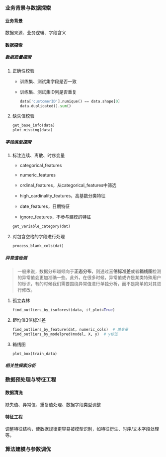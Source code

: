 ### 业务背景与数据探索

#### 业务背景

数据来源、业务逻辑、字段含义

#### 数据探索

##### 数据质量探索

1.   正确性校验

     -   训练集、测试集字段是否一致

     -   训练集、测试集ID列是否重复

         ```python
         data['customerID'].nunique() == data.shape[0]
         data.duplicated().sum()

2.   缺失值校验

     ```python
     get_base_info(data)
     plot_missing(data)
     ```

##### 字段类型探索

1.   标注连续、离散、时序变量

     -   categorical_features

     -   numeric_features

     -   ordinal_features，从categorical_features中筛选

     -   high_cardinality_features，高基数分类特征

     -   date_features，日期特征

     -   ignore_features，不参与建模的特征

     ```python
     get_variable_category(dat)

2.   对包含空格的字段进行处理

     ```python
     process_blank_cols(dat)
     ```

##### 异常值检测

>   一般来说，数据分布越倾向于**正态分布**，则通过**三倍标准差**或者**箱线图**检测的异常值会更加准确一些。此外，在很多时候，异常值或许是某类特殊用户的标识，有的时候我们需要围绕异常值进行单独分析，而不是简单的对其进行修改。

1.   孤立森林

     ```python
     find_outliers_by_isoforest(data, if_plot=True)

2.   距均值3倍标准差

     ```python
     find_outliers_by_feature(dat, numeric_cols)  # 单变量
     find_outliers_by_modelpred(model, X, y)  # y标签

3.   箱线图

     ```python
     plot_box(train_data)

##### 相关性探索分析



### 数据预处理与特征工程

#### 数据清洗

缺失值、异常值、重复值处理、数据字段类型调整

#### 特征工程

调整特征结构，使数据规律更容易被模型识别，如特征衍生、时序/文本字段处理等。

### 算法建模与参数调优
